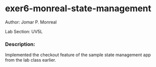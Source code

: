 # exer6-monreal-state-management

Author: Jomar P. Monreal

Lab Section: UV5L

### Description: 

Implemented the checkout feature of the sample state management app from the lab class earlier.